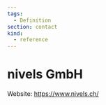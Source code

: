 ```yaml
---
tags:
  - Definition
section: contact
kind:
  - reference
---
```

# nivels GmbH

Website: <https://www.nivels.ch/>